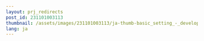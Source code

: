 ```yaml
---
layout: prj_redirects
post_id: 231101003113
thumbnail: /assets/images/231101003113/ja-thumb-basic_setting_-_developer-visual-studio-code.png
lang: ja
---
```


